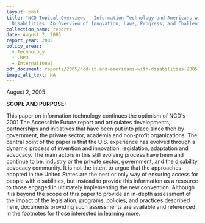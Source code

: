 ```yaml
---
layout: post
title: "NCD Topical Overviews - Information Technology and Americans with
  Disabilities: An Overview of Innovation, Laws, Progress, and Challenges"
collection_name: reports
date: August 2, 2005
report_year: 2005
policy_areas:
  - Technology
  - CRPD
  - International
pdf_document: reports/2005/ncd-it-and-americans-with-disabilities-2005.pdf
image_alt_text: NA
---
```

August 2, 2005

**S﻿COPE AND PURPOSE:**

This paper on information technology continues the optimism of NCD's 2001 The Accessible Future report and articulates developments, partnerships and initiatives that have been put into place since then by government, the private sector, academia and non-profit organizations. The central point of the paper is that the U.S. experience has evolved through a dynamic process of invention and innovation, legislation, adaptation and advocacy. The main actors in this still evolving process have been and continue to be: industry or the private sector, government, and the disability advocacy community. It is not the intent to argue that the approaches adopted in the United States are the best or only way of ensuring access for people with disabilities, but instead to provide this information as a resource to those engaged in ultimately implementing the new convention. Although it is beyond the scope of this paper to provide an in-depth assessment of the impact of the legislation, programs, policies, and practices described here, documents providing such assessments are available and referenced in the footnotes for those interested in learning more.